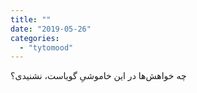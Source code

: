 ```yaml
---
title: ""
date: "2019-05-26"
categories: 
  - "tytomood"
---
```


چه خواهش‌ها در این خاموشیِ گویاست، نشنیدی؟
